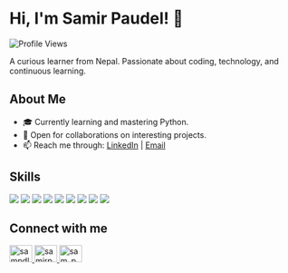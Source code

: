 # Hi, I'm Samir Paudel! 👋 

![Profile Views](https://komarev.com/ghpvc/?username=paudelsamir&color=brightgreen)

A curious learner from Nepal. Passionate about coding, technology, and continuous learning.

## About Me
- 🎓 Currently learning and mastering Python.
- 💼 Open for collaborations on interesting projects.
- 📫 Reach me through: [LinkedIn](https://www.linkedin.com/in/sampdl) | [Email](mailto:samirpaudel2005@gmail.com)


## Skills
<p align="left">
  <img src="https://img.shields.io/badge/-C-A8B9CC?style=flat-square&logo=c&logoColor=black" />
  <img src="https://img.shields.io/badge/-C++-00599C?style=flat-square&logo=c%2B%2B&logoColor=white" />
  <img src="https://img.shields.io/badge/-Python-3776AB?style=flat-square&logo=python&logoColor=white" />
  <img src="https://img.shields.io/badge/-HTML-E34F26?style=flat-square&logo=html5&logoColor=white" />
  <img src="https://img.shields.io/badge/-CSS-1572B6?style=flat-square&logo=css3&logoColor=white" />
  <img src="https://img.shields.io/badge/-JavaScript-F7DF1E?style=flat-square&logo=javascript&logoColor=black" />
  <img src="https://img.shields.io/badge/-Git-F05032?style=flat-square&logo=git&logoColor=white" />
  <img src="https://img.shields.io/badge/-GitHub-181717?style=flat-square&logo=github&logoColor=white" />
  <img src="https://img.shields.io/badge/-VS%20Code-007ACC?style=flat-square&logo=visual-studio-code&logoColor=white" />
</p>

## Connect with me
<p align="left">
  <a href="https://linkedin.com/in/sampdl" target="_blank">
    <img src="https://raw.githubusercontent.com/rahuldkjain/github-profile-readme-generator/master/src/images/icons/Social/linked-in-alt.svg" alt="sampdl" height="30" width="40" />
  </a>
  <a href="https://instagram.com/samirpdl" target="_blank">
    <img src="https://raw.githubusercontent.com/rahuldkjain/github-profile-readme-generator/master/src/images/icons/Social/instagram.svg" alt="samirpdl" height="30" width="40" />
  </a>
  <a href="https://twitter.com/sam_pdl" target="_blank">
    <img src="https://raw.githubusercontent.com/rahuldkjain/github-profile-readme-generator/master/src/images/icons/Social/twitter.svg" alt="sam_pdl" height="30" width="40" />
  </a>
</p>
